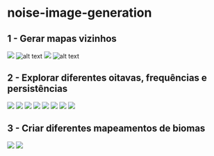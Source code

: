 # noise-image-generation

## 1 - Gerar mapas vizinhos
![](https://github.com/RayanaRM/noise-image-generation/blob/main/map_part2.bmp) ![alt text](https://github.com/RayanaRM/noise-image-generation/blob/main/map_part5.bmp)
![](https://github.com/RayanaRM/noise-image-generation/blob/main/map_part1.bmp) ![alt text](https://github.com/RayanaRM/noise-image-generation/blob/main/map_part3.bmp)

## 2 - Explorar diferentes oitavas, frequências e persistências
![](https://github.com/RayanaRM/noise-image-generation/blob/main/ex_1.bmp) 
![](https://github.com/RayanaRM/noise-image-generation/blob/main/ex_2.bmp) 
![](https://github.com/RayanaRM/noise-image-generation/blob/main/ex_3.bmp) 
![](https://github.com/RayanaRM/noise-image-generation/blob/main/ex_4.bmp) 
![](https://github.com/RayanaRM/noise-image-generation/blob/main/ex_5.bmp) 
![](https://github.com/RayanaRM/noise-image-generation/blob/main/ex_6.bmp) 
![](https://github.com/RayanaRM/noise-image-generation/blob/main/ex_7.bmp) 
![](https://github.com/RayanaRM/noise-image-generation/blob/main/ex_8.bmp) 

## 3 - Criar diferentes mapeamentos de biomas
![](https://github.com/RayanaRM/noise-image-generation/blob/main/bioma1.bmp) 
![](https://github.com/RayanaRM/noise-image-generation/blob/main/bioma2.bmp) 

